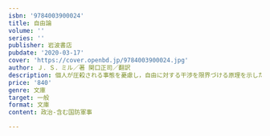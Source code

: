 ```yaml
---
isbn: '9784003900024'
title: 自由論
volume: ''
series: ''
publisher: 岩波書店
pubdate: '2020-03-17'
cover: 'https://cover.openbd.jp/9784003900024.jpg'
author: Ｊ．Ｓ．ミル／著 関口正司／翻訳
description: 個人が圧殺される事態を憂慮し，自由に対する干渉を限界づける原理を示した古典的著作．待望の新訳．
price: '840'
genre: 文庫
target: 一般
format: 文庫
content: 政治-含む国防軍事

---
```

